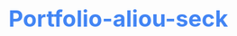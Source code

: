 
# Portfolio-aliou-seck
<!DOCTYPE html>
<html lang="fr">
<head>
    <meta charset="UTF-8">
    <meta name="viewport" content="width=device-width, initial-scale=1.0">
    <title>Mon Portfolio Data Analyst</title>
    <style>
        :root {
            --primary-color: #4285F4;
            --secondary-color: #34A853;
            --accent-color: #EA4335;
            --text-color: #333333;
            --light-bg: #F8F9FA;
        }
        
        body {
            font-family: 'Segoe UI', Tahoma, Geneva, Verdana, sans-serif;
            line-height: 1.6;
            color: var(--text-color);
            margin: 0;
            padding: 0;
        }
        
        .container {
            width: 85%;
            max-width: 1200px;
            margin: 0 auto;
        }
        
        header {
            background-color: white;
            box-shadow: 0 2px 5px rgba(0,0,0,0.1);
            position: fixed;
            width: 100%;
            top: 0;
            z-index: 1000;
        }
        
        nav {
            display: flex;
            justify-content: space-between;
            align-items: center;
            padding: 1rem 0;
        }
        
        .logo {
            font-weight: bold;
            font-size: 1.5rem;
            color: var(--primary-color);
        }
        
        .nav-links {
            display: flex;
            list-style: none;
        }
        
        .nav-links li {
            margin-left: 2rem;
        }
        
        .nav-links a {
            text-decoration: none;
            color: var(--text-color);
            font-weight: 500;
        }
        
        .nav-links a:hover {
            color: var(--primary-color);
        }
        
        section {
            padding: 5rem 0;
        }
        
        .hero {
            background-color: var(--light-bg);
            padding: 8rem 0 5rem;
            margin-top: 60px;
        }
        
        .hero-content {
            display: flex;
            align-items: center;
            justify-content: space-between;
        }
        
        .hero-text {
            width: 50%;
        }
        
        .hero-image {
            width: 45%;
            text-align: center;
        }
        
        h1 {
            font-size: 2.5rem;
            margin-bottom: 1rem;
            color: var(--primary-color);
        }
        
        .btn {
            display: inline-block;
            background: var(--primary-color);
            color: white;
            padding: 0.8rem 1.5rem;
            border-radius: 5px;
            text-decoration: none;
            font-weight: 500;
            margin-top: 1rem;
        }
        
        .section-title {
            text-align: center;
            margin-bottom: 3rem;
            color: var(--primary-color);
        }
        
        .skills-grid {
            display: grid;
            grid-template-columns: repeat(auto-fill, minmax(250px, 1fr));
            gap: 2rem;
        }
        
        .skill-card {
            background: white;
            padding: 1.5rem;
            border-radius: 8px;
            box-shadow: 0 5px 15px rgba(0,0,0,0.05);
            text-align: center;
        }
        
        .projects-grid {
            display: grid;
            grid-template-columns: repeat(auto-fill, minmax(300px, 1fr));
            gap: 2rem;
        }
        
        .project-card {
            background: white;
            border-radius: 8px;
            overflow: hidden;
            box-shadow: 0 5px 15px rgba(0,0,0,0.05);
        }
        
        .project-image {
            height: 200px;
            background-color: #ddd;
            background-size: cover;
            background-position: center;
        }
        
        .project-content {
            padding: 1.5rem;
        }
        
        footer {
            background: var(--text-color);
            color: white;
            padding: 3rem 0;
            text-align: center;
        }
    </style>
</head>
<body>
    <header>
        <div class="container">
            <nav>
                <div class="logo">Mon Portfolio Data</div>
                <ul class="nav-links">
                    <li><a href="#about">À propos</a></li>
                    <li><a href="#skills">Compétences</a></li>
                    <li><a href="#projects">Projets</a></li>
                    <li><a href="#contact">Contact</a></li>
                </ul>
            </nav>
        </div>
    </header>

    <section class="hero">
        <div class="container hero-content">
            <div class="hero-text">
                <h1>Transformez les données en insights actionnables</h1>
                <p>Je suis [Votre Prénom], Data Analyst certifié(e) Google, spécialisé(e) dans l'extraction de sens à partir de données complexes.</p>
                <a href="#projects" class="btn">Voir mes projets</a>
            </div>
            <div class="hero-image">
                <div style="background-color:#eee; width:300px; height:300px; border-radius:50%; display:flex; align-items:center; justify-content:center;">
                    [Votre photo]
                </div>
            </div>
        </div>
    </section>

    <section id="about">
        <div class="container">
            <h2 class="section-title">À propos de moi</h2>
            <p>Récemment certifié(e) par Google en analyse de données, je maîtrise l'art de transformer des données complexes en insights actionnables. Passionné(e) par la résolution de problèmes et curieux(se) par nature, j'aime explorer les données pour découvrir des tendances et patterns cachés.</p>
            <p>Ma certification Google m'a formé à l'utilisation d'outils comme SQL, Tableau, R et Sheets pour le nettoyage, l'analyse et la visualisation de données. Je suis maintenant à la recherche de nouvelles opportunités pour appliquer ces compétences à des problèmes business concrets.</p>
        </div>
    </section>

    <section id="skills" style="background-color: var(--light-bg);">
        <div class="container">
            <h2 class="section-title">Mes compétences</h2>
            <div class="skills-grid">
                <div class="skill-card">
                    <h3>SQL</h3>
                    <p>Requêtes complexes, agrégation, jointures, fonctions window</p>
                </div>
                <div class="skill-card">
                    <h3>Visualisation</h3>
                    <p>Tableau, Looker Studio, création de dashboards interactifs</p>
                </div>
                <div class="skill-card">
                    <h3>Analyse statistique</h3>
                    <p>R, tests d'hypothèses, analyse exploratoire</p>
                </div>
                <div class="skill-card">
                    <h3>Nettoyage de données</h3>
                    <p>Identification et correction des anomalies, préparation des données</p>
                </div>
            </div>
        </div>
    </section>

    <section id="projects">
        <div class="container">
            <h2 class="section-title">Mes projets</h2>
            <div class="projects-grid">
                <div class="project-card">
                    <div class="project-image"></div>
                    <div class="project-content">
                        <h3>Analyse des vélos partagés</h3>
                        <p>Comparison des habitudes entre abonnés annuels et utilisateurs occasionnels.</p>
                        <a href="#">Voir le projet</a>
                    </div>
                </div>
                <div class="project-card">
                    <div class="project-image"></div>
                    <div class="project-content">
                        <h3>Dashboard ventes e-commerce</h3>
                        <p>Analyse RFM et identification des tendances produits.</p>
                        <a href="#">Voir le projet</a>
                    </div>
                </div>
                <div class="project-card">
                    <div class="project-image"></div>
                    <div class="project-content">
                        <h3>Performance campagne marketing</h3>
                        <p>Calcul du ROI par canal et analyse du parcours client.</p>
                        <a href="#">Voir le projet</a>
                    </div>
                </div>
            </div>
        </div>
    </section>

    <section id="contact" style="background-color: var(--light-bg);">
        <div class="container">
            <h2 class="section-title">Contactez-moi</h2>
            <p>Je suis ouvert aux opportunités en tant que Data Analyst junior. N'hésitez pas à me contacter!</p>
            <p>Email: votre.email@exemple.com</p>
            <p>LinkedIn: linkedin.com/in/votreprofil</p>
            <p>GitHub: github.com/votreprofil</p>
        </div>
    </section>

    <footer>
        <div class="container">
            <p>© 2023 [Votre Nom]. Tous droits réservés.</p>
        </div>
    </footer>
</body>
</html>
